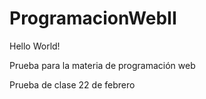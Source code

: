 # ProgramacionWebII

Hello World!

Prueba para la materia de programación web

Prueba de clase 22 de febrero
